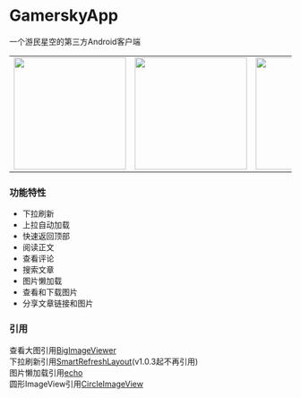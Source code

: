 # GamerskyApp
一个游民星空的第三方Android客户端<br>
<table><tr>
<td><img src="https://user-images.githubusercontent.com/37415536/84290070-d0c02c80-ab75-11ea-821f-80288ca4bb96.png" width="200"></td>
<td><img src="https://user-images.githubusercontent.com/37415536/82984624-197bcf80-a025-11ea-8493-4971b574f7bc.png" width="200"></td>
<td><img src="https://user-images.githubusercontent.com/37415536/84290088-d61d7700-ab75-11ea-9aed-25e4d39e4671.png" width="200"></td>
<td><img src="https://user-images.githubusercontent.com/37415536/84290079-d3228680-ab75-11ea-89a6-1d7db72cff04.png" width="200"></td>
</tr></table>

### 功能特性
* 下拉刷新
* 上拉自动加载
* 快速返回顶部
* 阅读正文
* 查看评论
* 搜索文章
* 图片懒加载
* 查看和下载图片
* 分享文章链接和图片
### 引用
查看大图引用[BigImageViewer](https://github.com/Piasy/BigImageViewer)<br>
下拉刷新引用[SmartRefreshLayout](https://github.com/scwang90/SmartRefreshLayout)(v1.0.3起不再引用)<br>
图片懒加载引用[echo](https://github.com/toddmotto/echo)<br>
圆形ImageView引用[CircleImageView](https://github.com/hdodenhof/CircleImageView)
